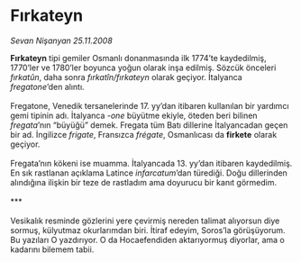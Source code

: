 # Fırkateyn

*Sevan Nişanyan 25.11.2008*

<div class="taraf_structure_2col_1zq">
<div class="margen_n">



 <p><b>Fırkateyn</b> tipi gemiler Osmanlı donanmasında ilk 1774’te kaydedilmiş, 1770’ler ve 1780’ler boyunca yoğun olarak inşa edilmiş. Sözcük önceleri <i>fırkatûn</i>, daha sonra <i>fırkatîn/fırkateyn</i> olarak geçiyor. İtalyanca <i>fregatone</i>’den alıntı. <br/><br/>Fregatone, Venedik tersanelerinde 17. yy’dan itibaren kullanılan bir yardımcı gemi tipinin adı. İtalyanca <i>-one</i> büyütme ekiyle, öteden beri bilinen <i>fregata</i>’nın “büyüğü” demek. Fregata tüm Batı dillerine İtalyancadan geçen bir ad. İngilizce <i>frigate</i>, Fransızca <i>frégate</i>, Osmanlıcası da <b>firkete</b> olarak geçiyor. <br/><br/>Fregata’nın kökeni ise muamma. İtalyancada 13. yy’dan itibaren kaydedilmiş. En sık rastlanan açıklama Latince <i>infarcatum</i>’dan türediği. Doğu dillerinden alındığına ilişkin bir teze de rastladım ama doyurucu bir kanıt görmedim. <br/><br/>*** <br/><br/>Vesikalık resminde gözlerini yere çevirmiş nereden talimat alıyorsun diye sormuş, külyutmaz okurlarımdan biri. İtiraf edeyim, Soros’la görüşüyorum. Bu yazıları O yazdırıyor. O da Hocaefendiden aktarıyormuş diyorlar, ama o kadarını bilemem tabii.</p>
<br/>
<br/>
<br/>



<br/>


<div id="taraf_not">
</div>

</div>


</div>
